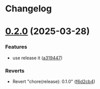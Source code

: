 # Changelog

# [0.2.0](https://github.com/guoaihua/next-app/compare/v0.1.0...v0.2.0) (2025-03-28)


### Features

* use release it ([a319447](https://github.com/guoaihua/next-app/commit/a31944729f98a9a9dc40c617d52170f32c36477a))


### Reverts

* Revert "chore(release): 0.1.0" ([f6d2cb4](https://github.com/guoaihua/next-app/commit/f6d2cb4936bdb01a5db9788dfe66c1fe96271f39))

